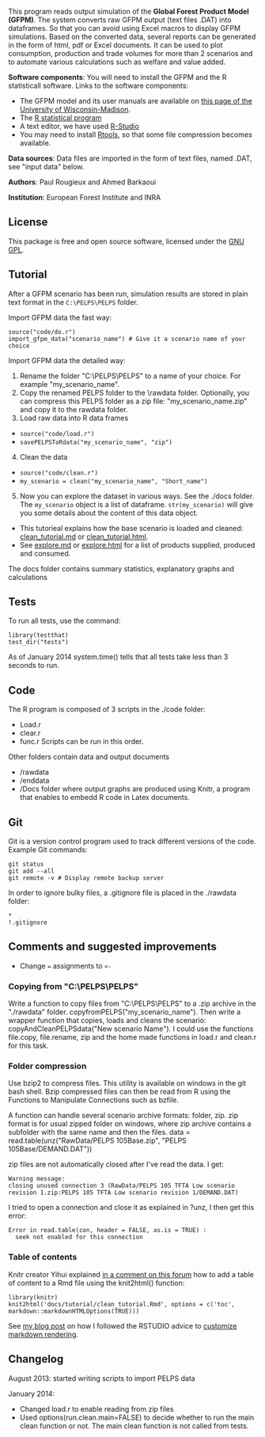 This program reads output simulation of the __Global Forest Product Model (GFPM)__. 
The system converts raw GFPM output (text files .DAT) into dataframes. So that you can avoid using Excel macros to display GFPM simulations. Based on the converted data, several reports can be generated in the form of html, pdf or Excel documents. It can be used to plot consumption, production and trade volumes for more than 2 scenarios and to automate various calculations such as welfare and value added.


__Software components__:
You will need to install the GFPM and the R statisticall software. Links to the software components:
* The GFPM model and its user manuals are available on [this page of the University of Wisconsin-Madison](http://labs.russell.wisc.edu/buongiorno/welcome/gfpm/).
* The [R statistical program](http://www.r-project.org/)
* A text editor, we have used [R-Studio](http://www.rstudio.com/products/rstudio/download/)
* You may need to install [Rtools](http://cran.r-project.org/bin/windows/Rtools/), so that some file compression becomes available.

__Data sources__: Data files are imported in the form of text files, named .DAT, see "input data" below.

__Authors__: Paul Rougieux and Ahmed Barkaoui

__Institution__: European Forest Institute and INRA 

License
-------
This package is free and open source software, licensed under the [GNU GPL](http://www.gnu.org/copyleft/gpl.html).


Tutorial
----------
After a GFPM scenario has been run, simulation results are stored 
in plain text format in the `C:\PELPS\PELPS` folder. 

Import GFPM data the fast way:
```
source("code/do.r")
import_gfpm_data("scenario_name") # Give it a scenario name of your choice
```

Import GFPM data the detailed way:
 1. Rename the folder "C:\PELPS\PELPS" to a name of your choice.
 For example "my_scenario_name". 
 2. Copy the renamed PELPS folder to the \rawdata folder.
   Optionally, you can compress this PELPS folder as a zip file: "my_scenario_name.zip"
   and copy it to the rawdata folder.
 3. Load raw data into R data frames
  * `source("code/load.r")`
  * `savePELPSToRdata("my_scenario_name", "zip")`
 4. Clean the data
  * `source("code/clean.r")`
  * `my_scenario = clean("my_scenario_name", "Short_name")`
 5. Now you can explore the dataset in various ways. See the ./docs folder.
   The `my_scenario` object is a list of dataframe. 
   `str(my_scenario)` will give you some details about the content of this data object. 


* This tutorieal explains how the base scenario is loaded and cleaned: 
   [clean_tutorial.md](./docs/tutorial/clean_tutorial.md) or [clean_tutorial.html](./docs/tutorial/clean_tutorial.html).
*  See [explore.md](./docs/explore/explore.md)  or [explore.html](./docs/explore/explore.html) 
   for a list of products supplied, produced and consumed. 

The docs folder contains summary statistics, explanatory graphs and calculations


Tests
-----
To run all tests, use the command:
```
library(testthat)
test_dir("tests")
```
As of January 2014 system.time() tells that all tests take less than 3 seconds to run.

Code 
-----
The R program is composed of 3 scripts in the ./code folder:
* Load.r
* clear.r
* func.r
Scripts can be run in this order.

Other folders contain data and output documents
* /rawdata
* /enddata
* /Docs folder where output graphs are produced
using Knitr, a program that enables to embedd R code in Latex documents.


Git 
---
Git is a version control program used to track different versions of the code. Example Git commands:
```
git status
git add --all
git remote -v # Display remote backup server
```
In order to ignore bulky files, a .gitignore file is placed in the ./rawdata folder:
```
*
!.gitignore
```

Comments and suggested improvements
--------------------------------
* Change `=` assignments to `<-`

### Copying from  "C:\PELPS\PELPS"
Write a function to copy files from "C:\PELPS\PELPS" to a .zip archive in the "./rawdata" folder.
copyfromPELPS("my_scenario_name"). Then write a wrapper function that copies, loads and cleans the scenario: copyAndCleanPELPSdata("New scenario Name"). I could use the functions file.copy, file.rename, zip and the home made functions in load.r and clean.r for this task.

### Folder compression
Use bzip2 to compress files. This utility is available on windows in the git bash shell.
Bzip compressed files can then be read from R using the Functions to Manipulate Connections such as bzfile.

A function can handle several scenario archive formats: folder, zip. 
zip format is for usual zipped folder on windows, where zip archive contains a subfolder with the same name and then the files.
data = read.table(unz("RawData/PELPS 105Base.zip", "PELPS 105Base/DEMAND.DAT"))

zip files are not automatically closed after I've read the data. I get:
```
Warning message:
closing unused connection 3 (RawData/PELPS 105 TFTA Low scenario revision 1.zip:PELPS 105 TFTA Low scenario revision 1/DEMAND.DAT) 
```
I tried to open a connection and close it as explained in ?unz, I then get this error:
```
Error in read.table(con, header = FALSE, as.is = TRUE) : 
  seek not enabled for this connection
```

### Table of contents
Knitr creator Yihui explained [in a comment on this forum](http://stackoverflow.com/a/14664227/2641825) 
how to add a table of content to a Rmd file using the knit2html() function:
```
library(knitr)
knit2html('docs/tutorial/clean_tutorial.Rmd', options = c('toc', markdown::markdownHTMLOptions(TRUE)))
```
See [my blog post](http://paulremote.blogspot.fr/2014/01/add-table-of-content-to-html-files.html) on 
how I followed the RSTUDIO advice to
[customize markdown rendering](http://www.rstudio.com/ide/docs/authoring/markdown_custom_rendering).

Changelog
---------
August 2013: started writing scripts to import PELPS data

January 2014: 
* Changed load.r to enable reading from zip files 
* Used options(run.clean.main=FALSE) to decide whether to run the main clean function or not.
  The main clean function is not called from tests. 

